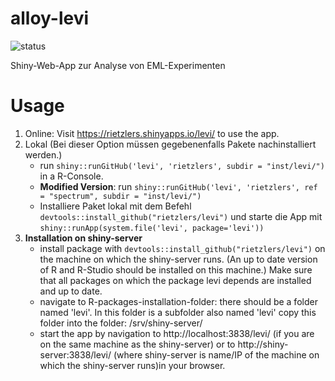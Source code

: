 # alloy-levi

![status](https://img.shields.io/badge/status-under_development-orange)

Shiny-Web-App zur Analyse von EML-Experimenten

# Usage

1. Online: Visit https://rietzlers.shinyapps.io/levi/ to use the app. 
2. Lokal (Bei dieser Option müssen gegebenenfalls Pakete nachinstalliert werden.)
    - run `shiny::runGitHub('levi', 'rietzlers', subdir = "inst/levi/")` in a R-Console.</br> 
    - **Modified Version**: run `shiny::runGitHub('levi', 'rietzlers', ref = "spectrum", subdir = "inst/levi/")`
    - Installiere Paket lokal mit dem Befehl `devtools::install_github("rietzlers/levi")` und starte die App mit
    `shiny::runApp(system.file('levi', package='levi'))`
3. **Installation on shiny-server**
    - install package with `devtools::install_github("rietzlers/levi")` on the machine on which
    the shiny-server runs. (An up to date version of R and R-Studio should be installed on this
    machine.) Make sure that all packages on which the package levi depends are installed and 
    up to date.
    - navigate to R-packages-installation-folder: there should be a folder named 'levi'.
    In this folder is a subfolder also named 'levi' copy this folder into the folder:
    /srv/shiny-server/
    - start the app by navigation to http://localhost:3838/levi/ (if you are on the
    same machine as the shiny-server) or to http://shiny-server:3838/levi/ 
    (where shiny-server is name/IP of the machine on which the shiny-server runs)in your browser.





